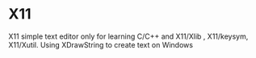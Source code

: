 # X11
X11 simple text editor only for learning C/C++ and X11/Xlib , X11/keysym, X11/Xutil. Using XDrawString to create text on Windows
